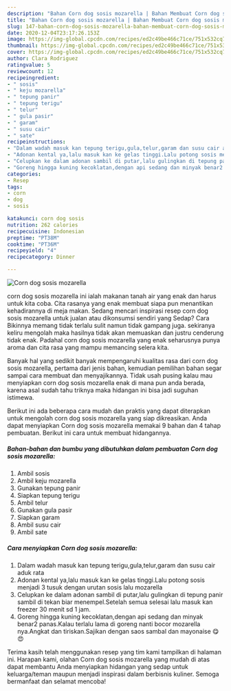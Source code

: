 ```yaml
---
description: "Bahan Corn dog sosis mozarella | Bahan Membuat Corn dog sosis mozarella Yang Mudah Dan Praktis"
title: "Bahan Corn dog sosis mozarella | Bahan Membuat Corn dog sosis mozarella Yang Mudah Dan Praktis"
slug: 147-bahan-corn-dog-sosis-mozarella-bahan-membuat-corn-dog-sosis-mozarella-yang-mudah-dan-praktis
date: 2020-12-04T23:17:26.153Z
image: https://img-global.cpcdn.com/recipes/ed2c49be466c71ce/751x532cq70/corn-dog-sosis-mozarella-foto-resep-utama.jpg
thumbnail: https://img-global.cpcdn.com/recipes/ed2c49be466c71ce/751x532cq70/corn-dog-sosis-mozarella-foto-resep-utama.jpg
cover: https://img-global.cpcdn.com/recipes/ed2c49be466c71ce/751x532cq70/corn-dog-sosis-mozarella-foto-resep-utama.jpg
author: Clara Rodriguez
ratingvalue: 5
reviewcount: 12
recipeingredient:
- " sosis"
- " keju mozarella"
- " tepung panir"
- " tepung terigu"
- " telur"
- " gula pasir"
- " garam"
- " susu cair"
- " sate"
recipeinstructions:
- "Dalam wadah masuk kan tepung terigu,gula,telur,garam dan susu cair aduk rata"
- "Adonan kental ya,lalu masuk kan ke gelas tinggi.Lalu potong sosis menjadi 3 tusuk dengan urutan sosis lalu mozarella"
- "Celupkan ke dalam adonan sambil di putar,lalu gulingkan di tepung panir sambil di tekan biar menempel.Setelah semua selesai lalu masuk kan freezer 30 menit sd 1 jam."
- "Goreng hingga kuning kecoklatan,dengan api sedang dan minyak benar2 panas.Kalau terlalu lama di goreng nanti bocor mozarella nya.Angkat dan tiriskan.Sajikan dengan saos sambal dan mayonaise 😋😍"
categories:
- Resep
tags:
- corn
- dog
- sosis

katakunci: corn dog sosis 
nutrition: 262 calories
recipecuisine: Indonesian
preptime: "PT38M"
cooktime: "PT36M"
recipeyield: "4"
recipecategory: Dinner

---
```



![Corn dog sosis mozarella](https://img-global.cpcdn.com/recipes/ed2c49be466c71ce/751x532cq70/corn-dog-sosis-mozarella-foto-resep-utama.jpg)


corn dog sosis mozarella ini ialah makanan tanah air yang enak dan harus untuk kita coba. Cita rasanya yang enak membuat siapa pun menantikan kehadirannya di meja makan.
Sedang mencari inspirasi resep corn dog sosis mozarella untuk jualan atau dikonsumsi sendiri yang Sedap? Cara Bikinnya memang tidak terlalu sulit namun tidak gampang juga. sekiranya keliru mengolah maka hasilnya tidak akan memuaskan dan justru cenderung tidak enak. Padahal corn dog sosis mozarella yang enak seharusnya punya aroma dan cita rasa yang mampu memancing selera kita.



Banyak hal yang sedikit banyak mempengaruhi kualitas rasa dari corn dog sosis mozarella, pertama dari jenis bahan, kemudian pemilihan bahan segar sampai cara membuat dan menyajikannya. Tidak usah pusing kalau mau menyiapkan corn dog sosis mozarella enak di mana pun anda berada, karena asal sudah tahu triknya maka hidangan ini bisa jadi suguhan istimewa.


Berikut ini ada beberapa cara mudah dan praktis yang dapat diterapkan untuk mengolah corn dog sosis mozarella yang siap dikreasikan. Anda dapat menyiapkan Corn dog sosis mozarella memakai 9 bahan dan 4 tahap pembuatan. Berikut ini cara untuk membuat hidangannya.

<!--inarticleads1-->

##### Bahan-bahan dan bumbu yang dibutuhkan dalam pembuatan Corn dog sosis mozarella:

1. Ambil  sosis
1. Ambil  keju mozarella
1. Gunakan  tepung panir
1. Siapkan  tepung terigu
1. Ambil  telur
1. Gunakan  gula pasir
1. Siapkan  garam
1. Ambil  susu cair
1. Ambil  sate




<!--inarticleads2-->

##### Cara menyiapkan Corn dog sosis mozarella:

1. Dalam wadah masuk kan tepung terigu,gula,telur,garam dan susu cair aduk rata
1. Adonan kental ya,lalu masuk kan ke gelas tinggi.Lalu potong sosis menjadi 3 tusuk dengan urutan sosis lalu mozarella
1. Celupkan ke dalam adonan sambil di putar,lalu gulingkan di tepung panir sambil di tekan biar menempel.Setelah semua selesai lalu masuk kan freezer 30 menit sd 1 jam.
1. Goreng hingga kuning kecoklatan,dengan api sedang dan minyak benar2 panas.Kalau terlalu lama di goreng nanti bocor mozarella nya.Angkat dan tiriskan.Sajikan dengan saos sambal dan mayonaise 😋😍




Terima kasih telah menggunakan resep yang tim kami tampilkan di halaman ini. Harapan kami, olahan Corn dog sosis mozarella yang mudah di atas dapat membantu Anda menyiapkan hidangan yang sedap untuk keluarga/teman maupun menjadi inspirasi dalam berbisnis kuliner. Semoga bermanfaat dan selamat mencoba!
